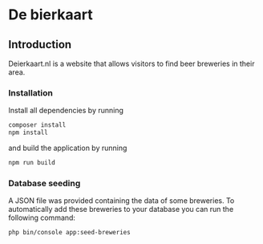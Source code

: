 # De bierkaart

## Introduction
Deierkaart.nl is a website that allows visitors to find beer breweries in their area.

### Installation
Install all dependencies by running
```bash
composer install
npm install
```

and build the application by running
```bash
npm run build
```

### Database seeding
A JSON file was provided containing the data of some breweries. To automatically add these breweries to your database you can run the following command:
```bash
php bin/console app:seed-breweries
```
